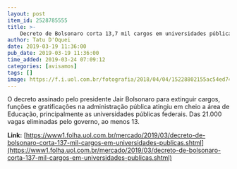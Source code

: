 ```yaml
---
layout: post
item_id: 2528785555
title: >-
    Decreto de Bolsonaro corta 13,7 mil cargos em universidades públicas
author: Tatu D'Oquei
date: 2019-03-19 11:36:00
pub_date: 2019-03-19 11:36:00
time_added: 2019-03-24 07:09:12
categories: [avisamos]
tags: []
image: https://f.i.uol.com.br/fotografia/2018/04/04/15228802155ac54ed74b57f_1522880215_3x2_rt.jpg
---
```


O decreto assinado pelo presidente Jair Bolsonaro para extinguir cargos, funções e gratificações na administração pública atingiu em cheio a área de Educação, principalmente as universidades públicas federais. Das 21.000 vagas eliminadas pelo governo, ao menos 13.

**Link:** [https://www1.folha.uol.com.br/mercado/2019/03/decreto-de-bolsonaro-corta-137-mil-cargos-em-universidades-publicas.shtml](https://www1.folha.uol.com.br/mercado/2019/03/decreto-de-bolsonaro-corta-137-mil-cargos-em-universidades-publicas.shtml)

